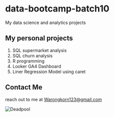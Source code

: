 # data-bootcamp-batch10
My data science and analytics projects

## My personal projects

1. SQL supermarket analysis
2. SQL churn analysis
3. R programming
4. Looker GA4 Dashboard
5. Liner Regression Model using caret

## Contact Me
reach out to me at Warongkorn123@gmail.com

![Deadpool](https://variety.com/wp-content/uploads/2024/07/MCDDEAN_WD034.jpg?w=1000&h=667&crop=1)
